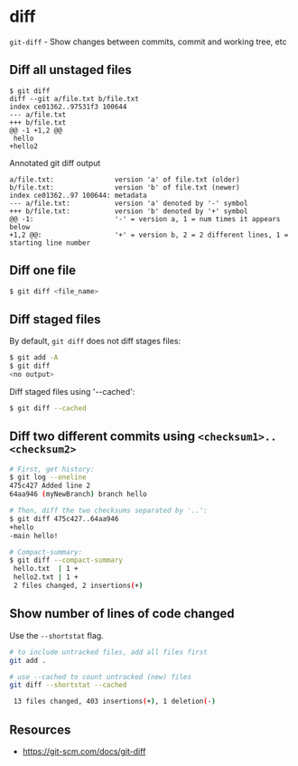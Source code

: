 # diff

`git-diff` - Show changes between commits, commit and working tree, etc

## Diff all unstaged files
```
$ git diff
diff --git a/file.txt b/file.txt
index ce01362..97531f3 100644
--- a/file.txt
+++ b/file.txt
@@ -1 +1,2 @@
 hello
+hello2
```

Annotated git diff output
```
a/file.txt:               version 'a' of file.txt (older)
b/file.txt:               version 'b' of file.txt (newer)
index ce01362..97 100644: metadata
--- a/file.txt:           version 'a' denoted by '-' symbol
+++ b/file.txt:           version 'b' denoted by '+' symbol
@@ -1:                    '-' = version a, 1 = num times it appears below
+1,2 @@:                  '+' = version b, 2 = 2 different lines, 1 = starting line number
```

## Diff one file
```bash
$ git diff <file_name>
```

## Diff staged files
By default, `git diff` does not diff stages files:
```bash
$ git add -A
$ git diff
<no output>
```

Diff staged files using '--cached':
```bash
$ git diff --cached
```

## Diff two different commits using `<checksum1>..<checksum2>`
```bash
# First, get history:
$ git log --oneline
475c427 Added line 2
64aa946 (myNewBranch) branch hello

# Then, diff the two checksums separated by '..':
$ git diff 475c427..64aa946
+hello
-main hello!

# Compact-summary:
$ git diff --compact-summary
 hello.txt  | 1 +
 hello2.txt | 1 +
 2 files changed, 2 insertions(+)
```

## Show number of lines of code changed
Use the `--shortstat` flag.

```bash
# to include untracked files, add all files first
git add .

# use --cached to count untracked (new) files
git diff --shortstat --cached

 13 files changed, 403 insertions(+), 1 deletion(-)
```

## Resources
- https://git-scm.com/docs/git-diff

